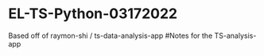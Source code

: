 # EL-TS-Python-03172022
Based off of  raymon-shi / ts-data-analysis-app
#Notes for the TS-analysis-app
